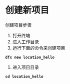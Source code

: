 # 创建新项目

创建项目步骤

1. 打开终端
2. 进入工作目录
3. 运行下面的命令来创建项目

**`dfx new location_hello`**

1. 进入项目目录

**`cd location_hello`**

